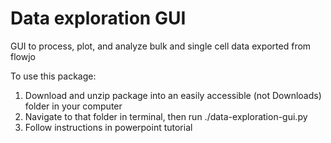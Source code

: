 # Data exploration GUI 
GUI to process, plot, and analyze bulk and single cell data exported from flowjo

To use this package:
1. Download and unzip package into an easily accessible (not Downloads) folder in your computer 
2. Navigate to that folder in terminal, then run ./data-exploration-gui.py 
3. Follow instructions in powerpoint tutorial 
